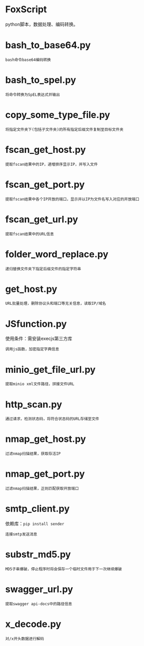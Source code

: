 # FoxScript
python脚本，数据处理、编码转换。

# bash_to_base64.py
```
bash命令base64编码转换
```
# bash_to_spel.py

```
将命令转换为SpEL表达式并输出
```
# copy_some_type_file.py

```
将指定文件夹下(包括子文件夹)的所有指定后缀文件复制至目标文件夹
```

# fscan_get_host.py
```
提取fscan结果中的IP，递增排序显示IP，并写入文件
```
# fscan_get_port.py
```
提取fscan结果中各个IP开放的端口，显示并以IP为文件名写入对应的开放端口
```
# fscan_get_url.py
```
提取fscan结果中的URL信息
```
# folder_word_replace.py
```
递归替换文件夹下指定后缀文件的指定字符串
```
# get_host.py
```
URL批量处理，删除协议头和端口等无关信息，读取IP/域名
```
# JSfunction.py
使用条件：需安装execjs第三方库
```
调用js函数，加密指定字典信息
```
# minio_get_file_url.py
```
提取minio xml文件路径，拼接文件URL
```
# http_scan.py

```
通过请求，检测状态码，将符合状态码的URL存储至文件
```

# nmap_get_host.py
```
过滤nmap扫描结果，获取存活IP
```
# nmap_get_port.py
```
过滤nmap扫描结果，正则匹配获取开放端口
```
# smtp_client.py
依赖库：`pip install sender`

```
连接smtp发送消息
```

# substr_md5.py

```
MD5子串爆破，停止程序时将会保存一个临时文件用于下一次继续爆破
```

# swagger_url.py

```
提取swagger api-docs中的路径信息
```

# x_decode.py

```
对/x开头数据进行解码
```
